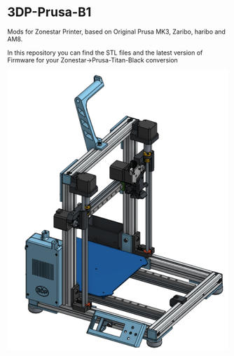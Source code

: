 # 3DP-Prusa-B1
Mods for Zonestar Printer, based on Original Prusa MK3, Zaribo, haribo and AM8.

In this repository you can find the STL files and the latest version of Firmware for your Zonestar->Prusa-Titan-Black conversion

![alt text](https://github.com/3DesignPrint/3DP-Prusa/blob/Prusa-Titan-Black/Images/Prusa-Titan-Black.png)
